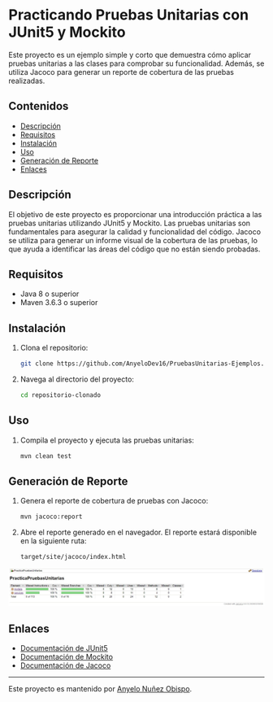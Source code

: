 # Practicando Pruebas Unitarias con JUnit5 y Mockito

Este proyecto es un ejemplo simple y corto que demuestra cómo aplicar pruebas unitarias a las clases para comprobar su funcionalidad. Además, se utiliza Jacoco para generar un reporte de cobertura de las pruebas realizadas.

## Contenidos

- [Descripción](#descripción)
- [Requisitos](#requisitos)
- [Instalación](#instalación)
- [Uso](#uso)
- [Generación de Reporte](#generación-de-reporte)
- [Enlaces](#enlaces)

## Descripción

El objetivo de este proyecto es proporcionar una introducción práctica a las pruebas unitarias utilizando JUnit5 y Mockito. Las pruebas unitarias son fundamentales para asegurar la calidad y funcionalidad del código. Jacoco se utiliza para generar un informe visual de la cobertura de las pruebas, lo que ayuda a identificar las áreas del código que no están siendo probadas.

## Requisitos

- Java 8 o superior
- Maven 3.6.3 o superior

## Instalación

1. Clona el repositorio:
    ```bash
    git clone https://github.com/AnyeloDev16/PruebasUnitarias-Ejemplos.git
    ```
2. Navega al directorio del proyecto:
    ```bash
    cd repositorio-clonado
    ```

## Uso

1. Compila el proyecto y ejecuta las pruebas unitarias:
    ```bash
    mvn clean test
    ```

## Generación de Reporte

1. Genera el reporte de cobertura de pruebas con Jacoco:
    ```bash
    mvn jacoco:report
    ```

2. Abre el reporte generado en el navegador. El reporte estará disponible en la siguiente ruta:
    ```
    target/site/jacoco/index.html
    ```
![Reporte de Jacoco](Reporte-Jacoco.jpeg)

## Enlaces

- <a href="https://junit.org/junit5/docs/current/user-guide/" target="_blank">Documentación de JUnit5</a>
- <a href="https://site.mockito.org/" target="_blank">Documentación de Mockito</a>
- <a href="https://www.jacoco.org/jacoco/trunk/doc/" target="_blank">Documentación de Jacoco</a>

---

Este proyecto es mantenido por [Anyelo Nuñez Obispo](https://github.com/AnyeloDev16).
